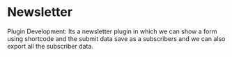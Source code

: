 # Newsletter
Plugin Development:
Its a newsletter plugin in which we can show a form using shortcode and the submit data save as a subscribers and we can also export all the subscriber data. 
